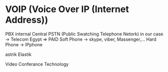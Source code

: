 VOIP (Voice Over IP (Internet Address))
=======================================

PBX internal Central
PSTN (Public Swatching Telephone Netork) in our case -> Telecom Egypt => PAID
Soft Phone -> skype, viber, Massenger,...
Hard Phone -> IPphone

astrik
Elastik

Video Conferance Technology
